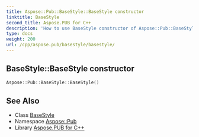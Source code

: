 ```yaml
---
title: Aspose::Pub::BaseStyle::BaseStyle constructor
linktitle: BaseStyle
second_title: Aspose.PUB for C++
description: 'How to use BaseStyle constructor of Aspose::Pub::BaseStyle class in C++.'
type: docs
weight: 200
url: /cpp/aspose.pub/basestyle/basestyle/
---
```

## BaseStyle::BaseStyle constructor




```cpp
Aspose::Pub::BaseStyle::BaseStyle()
```

## See Also

* Class [BaseStyle](../)
* Namespace [Aspose::Pub](../../)
* Library [Aspose.PUB for C++](../../../)
